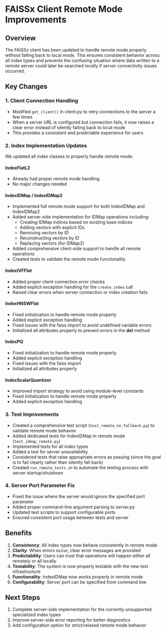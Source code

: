 # FAISSx Client Remote Mode Improvements

## Overview

The FAISSx client has been updated to handle remote mode properly without falling back to local mode. This ensures consistent behavior across all index types and prevents the confusing situation where data written to a remote server could later be searched locally if server connectivity issues occurred.

## Key Changes

### 1. Client Connection Handling

- Modified `get_client()` in client.py to retry connections to the server a few times
- When a server URL is configured but connection fails, it now raises a clear error instead of silently falling back to local mode
- This provides a consistent and predictable experience for users

### 2. Index Implementation Updates

We updated all index classes to properly handle remote mode:

#### IndexFlatL2
- Already had proper remote mode handling
- No major changes needed

#### IndexIDMap / IndexIDMap2
- Implemented full remote mode support for both IndexIDMap and IndexIDMap2
- Added server-side implementation for IDMap operations including:
  - Creating IDMap indices based on existing base indices
  - Adding vectors with explicit IDs
  - Removing vectors by ID
  - Reconstructing vectors by ID
  - Replacing vectors (for IDMap2)
- Added comprehensive client-side support to handle all remote operations
- Created tests to validate the remote mode functionality

#### IndexIVFFlat
- Added proper client connection error checks
- Added explicit exception handling for the `create_index` call
- Raised clear errors when server connection or index creation fails

#### IndexHNSWFlat
- Fixed initialization to handle remote mode properly
- Added explicit exception handling
- Fixed issues with the faiss import to avoid undefined variable errors
- Initialized all attributes properly to prevent errors in the __del__ method

#### IndexPQ
- Fixed initialization to handle remote mode properly
- Added explicit exception handling
- Fixed issues with the faiss import
- Initialized all attributes properly

#### IndexScalarQuantizer
- Improved import strategy to avoid using module-level constants
- Fixed initialization to handle remote mode properly
- Added explicit exception handling

### 3. Test Improvements

- Created a comprehensive test script (`test_remote_no_fallback.py`) to validate remote mode behavior
- Added dedicated tests for IndexIDMap in remote mode (`test_idmap_remote.py`)
- Implemented tests for all index types
- Added a test for server unavailability
- Considered tests that raise appropriate errors as passing (since the goal is to fail clearly rather than silently fall back)
- Created `run_remote_tests.sh` to automate the testing process with server startup/shutdown

### 4. Server Port Parameter Fix

- Fixed the issue where the server would ignore the specified port parameter
- Added proper command-line argument parsing to server.py
- Updated test scripts to support configurable ports
- Ensured consistent port usage between tests and server

## Benefits

1. **Consistency**: All index types now behave consistently in remote mode
2. **Clarity**: When errors occur, clear error messages are provided
3. **Predictability**: Users can trust that operations will happen either all remotely or all locally
4. **Testability**: The system is now properly testable with the new test infrastructure
5. **Functionality**: IndexIDMap now works properly in remote mode
6. **Configurability**: Server port can be specified from command line

## Next Steps

1. Complete server-side implementation for the currently unsupported specialized index types
2. Improve server-side error reporting for better diagnostics
3. Add configuration option for strict/relaxed remote mode behavior
